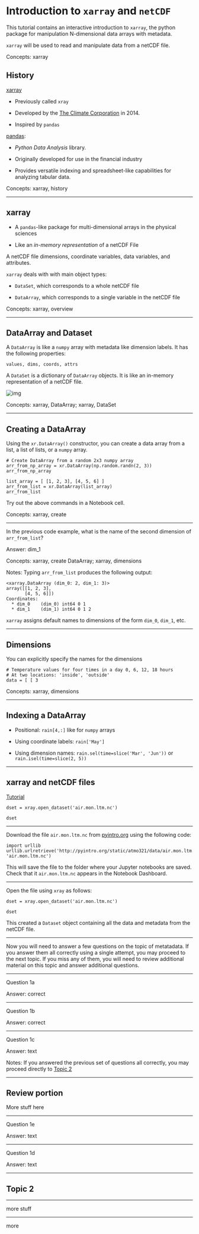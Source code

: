 <!--slidoc-defaults --pace=2 --slide_delay=5 -->

# Introduction to `xarray` and `netCDF`

This tutorial contains an interactive introduction to `xarray`, the
python package for manipulation N-dimensional data arrays with
metadata.

`xarray` will be used to read and manipulate data from a
netCDF file.

Concepts: xarray

## History

[xarray](http://xarray.pydata.org/en/stable/index.html)

- Previously called `xray`

- Developed by the [The Climate Corporation](http://climate.com) in 2014.

- Inspired by `pandas`


[pandas](http://pandas.pydata.org):

- *Python Data Analysis* library.

- Originally developed for use in the financial industry

- Provides versatile indexing and spreadsheet-like capabilities for
analyzing tabular data.

Concepts: xarray, history

---

## xarray

- A `pandas`-like package for multi-dimensional arrays in the physical sciences

- Like an *in-memory representation* of a netCDF File

A netCDF file dimensions, coordinate variables, data variables, and attributes.

`xarray` deals with with main object types:

 - `DataSet`, which corresponds to a whole netCDF file

 - `DataArray`, which corresponds to a single variable in the netCDF file


Concepts: xarray, overview

---


## DataArray and Dataset

A `DataArray` is like a `numpy` array with metadata like dimension labels. It has the
following properties:

    values, dims, coords, attrs


A `DataSet` is a dictionary of `DataArray` objects. It is like an
in-memory representation of a netCDF file.

![img](http://xarray.pydata.org/en/stable/_images/dataset-diagram.png)


Concepts: xarray, DataArray; xarray, DataSet

---

## Creating a DataArray

Using the `xr.DataArray()` constructor, you can create a data array
from a list, a list of lists, or a `numpy` array.

    # Create DataArray from a random 2x3 numpy array
    arr_from_np_array = xr.DataArray(np.random.randn(2, 3))
	arr_from_np_array

    list_array = [ [1, 2, 3], [4, 5, 6] ]
    arr_from_list = xr.DataArray(list_array)
	arr_from_list

Try out the above commands in a Notebook cell.

Concepts: xarray, create

---

In the previous code example, what is the name of the second dimension of `arr_from_list`?

Answer: dim_1

Concepts: xarray, create DataArray; xarray, dimensions

Notes: Typing `arr_from_list` produces the following output:

    <xarray.DataArray (dim_0: 2, dim_1: 3)>
    array([[1, 2, 3],
           [4, 5, 6]])
    Coordinates:
      * dim_0    (dim_0) int64 0 1
      * dim_1    (dim_1) int64 0 1 2

`xarray` assigns default names to dimensions of the form
`dim_0`, `dim_1`, etc.

---

## Dimensions

You can explicitly specify the names for the dimensions

    # Temperature values for four times in a day 0, 6, 12, 18 hours 
    # At two locations: 'inside', 'outside'
	data = [ [ 3

Concepts: xarray, dimensions

---

## Indexing a DataArray

- Positional: `rain[4,:]` like for `numpy` arrays

- Using coordinate labels: `rain['May']`

- Using dimension names: `rain.sel(time=slice('Mar', 'Jun'))` or `rain.isel(time=slice(2, 5))`


---

## xarray and netCDF files

[Tutorial](http://nbviewer.jupyter.org/github/nicolasfauchereau/metocean/blob/master/notebooks/xray.ipynb)

```
dset = xray.open_dataset('air.mon.ltm.nc')

dset
```

---

Download the file `air.mon.ltm.nc` from
[pyintro.org](http://pyintro.org) using the following code:

    import urllib
	urllib.urlretrieve('http://pyintro.org/static/atmo321/data/air.mon.ltm.nc', 'air.mon.ltm.nc')

This will save the file to the folder where your Jupyter notebooks are
saved. Check that it `air.mon.ltm.nc` appears in the Notebook Dashboard.

---

Open the file using `xray` as follows:

```
dset = xray.open_dataset('air.mon.ltm.nc')

dset
```

This created a `Dataset` object containing all the data and metadata
from the netCDF file.

---

Now you will need to answer a few questions on the topic of metatadata. If you
answer them all correctly using a single attempt, you may proceed to the
next topic. If you miss any of them, you will need to review
additional material on this topic and answer additional questions.

---

Question 1a

Answer: correct

---

Question 1b

Answer: correct

---

Question 1c

Answer: text

Notes: If you answered the previous set of questions all correctly,
you may proceed directly to [Topic 2](#)


---

## Review portion

More stuff here

---


Question 1e

Answer: text

---


Question 1d

Answer: text

---

## Topic 2


---

more stuff


---

more 
